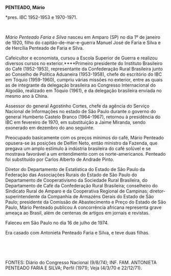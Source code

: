 **PENTEADO, Mário**

\*pres. IBC 1952-1953 e 1970-1971.

 

*Mário Penteado Faria e Silva* nasceu em Amparo (SP) no dia 1º de
janeiro de 1920, filho do capitão-de-mar-e-guerra Manuel José de Faria e
Silva e de Hercília Penteado de Faria e Silva.

Cafeicultor e economista, cursou a Escola Superior de Guerra e realizou
diversos cursos no exterior.****Primeiro presidente do Instituto
Brasileiro do Café (1952-1953), representante da Confederação Rural
Brasileira junto ao Conselho de Política Aduaneira (1953-1958), chefe do
escritório do IBC em Tóquio (1959-1960), cumpriu várias missões no
exterior, entre as quais as de integrante da delegação brasileira ao
Congresso Internacional do Algodão, realizado em Tóquio (1961), e da
delegação brasileira enviada no mesmo ano à China.

Assessor do general Agostinho Cortes, chefe da agência do Serviço
Nacional de Informações no estado de São Paulo durante o governo do
general Humberto Castelo Branco (1964-1967), retornou à presidência do
IBC em fevereiro de 1970, em substituição a Jaime Miranda, sendo
exonerado em dezembro do ano seguinte.

Preocupado basicamente com os preços mínimos do café, Mário Penteado
opusera-se às posições de Delfim Neto, então ministro da Fazenda, que
pregava um amplo estímulo à indústria brasileira do café solúvel e se
mostrava favorável a um entendimento com os norte-americanos. Penteado
foi substituído por Carlos Alberto de Andrade Pinto.

Diretor do Departamento de Estatística do Estado de São Paulo da
Federação das Associações Rurais do Estado de São Paulo do Departamento
de Cooperativismo da Sociedade Rural Brasileira, do Departamento de Café
da Confederação Rural Brasileira; conselheiro do Sindicato Rural de
Amparo e da Cooperativa Regional de Campinas; diretor-superintendente da
Companhia de Armazéns Gerais do Estado de São Paulo; presidente da
Comissão de Abastecimento e Preço do Estado de São Paulo, Mário Penteado
publicou A concorrência africana representa grave ameaça ao Brasil, além
de centenas de artigos em jornais e revistas.

Faleceu em São Paulo no dia 16 de julho de 1974.

Era casado com Antonieta Penteado Faria e Silva, e teve duas filhas.

 

 

FONTES: Diário do Congresso Nacional (9/8/74); INF. FAM. ANTONIETA
PENTEADO FARIA E SILVA; Perfil (1971); Veja (4/3/70 e 22/12/71).

 
